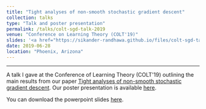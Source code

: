 ```yaml
---
title: "Tight analyses of non-smooth stochastic gradient descent"
collection: talks
type: "Talk and poster presentation"
permalink: /talks/colt-sgd-talk-2019
venue: "Conference on Learning Theory (COLT'19)"
slides: '<a href="https://sikander-randhawa.github.io/files/colt-sgd-talk-2019.pdf)">slides</a>'
date: 2019-06-28
location: "Phoenix, Arizona"
---
```


---

A talk I gave at the Conference of Learning Theory (COLT'19) outlining the main results from our paper [Tight analyses of non-smooth stochastic gradient descent](https://sikander-randhawa.github.io/publication/2018-12-13-sgd). Our poster presentation is available [here](http://sikander-randhawa.github.io/files/colt-sgd-poster.pdf).

You can download the powerpoint slides [here](http://sikander-randhawa.github.io/files/colt-sgd-talk-2019.pdf).
